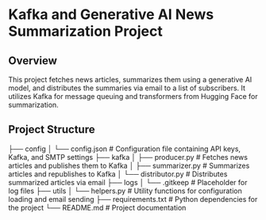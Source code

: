 # Kafka and Generative AI News Summarization Project

## Overview
This project fetches news articles, summarizes them using a generative AI model, and distributes the summaries via email to a list of subscribers. It utilizes Kafka for message queuing and transformers from Hugging Face for summarization.

## Project Structure

├── config
│   └── config.json           # Configuration file containing API keys, Kafka, and SMTP settings
├── kafka
│   ├── producer.py           # Fetches news articles and publishes them to Kafka
│   ├── summarizer.py         # Summarizes articles and republishes to Kafka
│   └── distributor.py        # Distributes summarized articles via email
├── logs
│   └── .gitkeep              # Placeholder for log files
├── utils
│   └── helpers.py            # Utility functions for configuration loading and email sending
├── requirements.txt          # Python dependencies for the project
└── README.md                 # Project documentation
